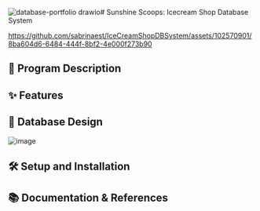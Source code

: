![database-portfolio drawio](https://github.com/sabrinaest/IceCreamShopDBSystem/assets/102570901/21985e6d-6f5c-412d-89e4-4590ba7aea32)# Sunshine Scoops: Icecream Shop Database System

https://github.com/sabrinaest/IceCreamShopDBSystem/assets/102570901/8ba604d6-6484-444f-8bf2-4e000f273b90

## 📝 Program Description

## ✨ Features

## 📐 Database Design

![image](https://github.com/sabrinaest/IceCreamShopDBSystem/assets/102570901/40fd6556-49a2-47ae-9bbd-d8d589efd962)

## 🛠️ Setup and Installation

## 📚 Documentation & References
